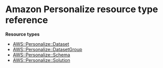 # Amazon Personalize resource type reference<a name="AWS_Personalize"></a>

**Resource types**
+ [AWS::Personalize::Dataset](aws-resource-personalize-dataset.md)
+ [AWS::Personalize::DatasetGroup](aws-resource-personalize-datasetgroup.md)
+ [AWS::Personalize::Schema](aws-resource-personalize-schema.md)
+ [AWS::Personalize::Solution](aws-resource-personalize-solution.md)